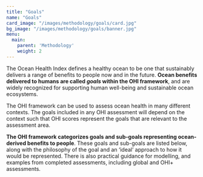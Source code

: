 ```yaml
---
title: "Goals"
name: "Goals"
card_image: "/images/methodology/goals/card.jpg"
bg_image: "/images/methodology/goals/banner.jpg"
menu:
  main:
    parent: 'Methodology'
    weight: 2
---
```


<!--## Ocean benefits delivered to humans now and in the future.-->


The Ocean Health Index defines a healthy ocean to be one that sustainably delivers a range of benefits to people now and in the future. **Ocean benefits delivered to humans are called _goals_ within the OHI framework**, and are widely recognized for supporting human well-being and sustainable ocean ecosystems.

The OHI framework can be used to assess ocean health in many different contexts. The goals included in any OHI assessment will depend on the context such that OHI scores represent the goals that are relevant to the assessment area.

**The OHI framework categorizes goals and sub-goals representing ocean-derived benefits to people**. These goals and sub-goals are listed below, along with the philosophy of the goal and an ‘ideal’ approach to how it would be represented. There is also practical guidance for modelling, and examples from completed assessments, including global and OHI+ assessments.